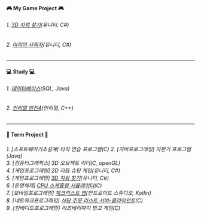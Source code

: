 
#### 🎮 My Game Project 🎮
###### 1. [3D 지뢰 찾기](https://github.com/SE0NA/sweeper-3D)(유니티, C#)
###### 2. [마피아 사회자](https://github.com/SE0NA/InTheWoods)(유니티, C#)

***

#### 💻 Study 💻
###### 1. [데이터베이스](https://github.com/SE0NA/Practice_DB)(SQL, Java)
###### 2. [언리얼 엔진4](https://github.com/SE0NA/Practice_Unreal5)(언리얼, C++)

***
<p>
<h4>🏫 Term Project 🏫 </h3>
<h6>
1. [소프트웨어기초설계] 타자 연습 프로그램(C)
2. [자바프로그래밍] 자판기 프로그램(Java) <br>
3. [컴퓨터그래픽스] 3D 오브젝트 리더(C, openGL) <br>
4. [게임프로그래밍] 2D 리듬 슈팅 게임(유니티, C#) <br>
  5. [게임프로그래밍] <a href="https://github.com/SE0NA/3DGameProject">3D 지뢰 찾기</a>(유니티, C#) <br>
  6. [운영체제] <a href="https://github.com/SE0NA/CPU_Scheduling_Simulator">CPU 스케줄링 시뮬레이터</a>(C) <br>
  7. [모바일프로그래밍] <a href="https://github.com/SE0NA/Android_Application">체크리스트 앱</a>(안드로이드 스튜디오, Kotlin) <br>
  8. [네트워크프로그래밍] <a href="https://github.com/SE0NA/Restaurant_Order_Service">식당 주문 리스트 서버-클라이언트</a>(C) <br>
9. {임베디드프로그래밍} 라즈베리파이 빙고 게임(C)
</h6>
</p>

<!--
**SE0NA/SE0NA** is a ✨ _special_ ✨ repository because its `README.md` (this file) appears on your GitHub profile.

Here are some ideas to get you started:

- 🔭 I’m currently working on ...
- 🌱 I’m currently learning ...
- 👯 I’m looking to collaborate on ...
- 🤔 I’m looking for help with ...
- 💬 Ask me about ...
- 📫 How to reach me: ...
- 😄 Pronouns: ...
- ⚡ Fun fact: ...
-->
